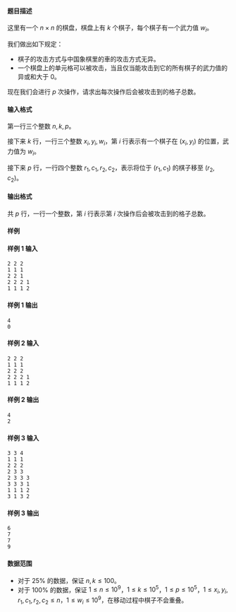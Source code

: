 #### 题目描述
这里有一个 $n\times n$ 的棋盘，棋盘上有 $k$ 个棋子，每个棋子有一个武力值 $w_i$。

我们做出如下规定：
- 棋子的攻击方式与中国象棋里的車的攻击方式无异。
- 一个棋盘上的单元格可以被攻击，当且仅当能攻击到它的所有棋子的武力值的异或和大于 $0$。

现在我们会进行 $p$ 次操作，请求出每次操作后会被攻击到的格子总数。
#### 输入格式
第一行三个整数 $n,k,p$。

接下来 $k$ 行，一行三个整数 $x_i,y_i,w_i$，第 $i$ 行表示有一个棋子在 $(x_i,y_i)$ 的位置，武力值为 $w_i$。

接下来 $p$ 行，一行四个整数 $r_1,c_1,r_2,c_2$，表示将位于 $(r_1,c_1)$ 的棋子移至 $(r_2,c_2)$。
#### 输出格式
共 $p$ 行，一行一个整数，第 $i$ 行表示第 $i$ 次操作后会被攻击到的格子总数。
#### 样例
#### 样例 1 输入
```
2 2 2
1 1 1
2 2 1
2 2 2 1
1 1 1 2 
```
#### 样例 1 输出
```
4
0 
```
#### 样例 2 输入
```
2 2 2
1 1 1
2 2 2
2 2 2 1
1 1 1 2
```
#### 样例 2 输出
```
4
2
```
#### 样例 3 输入
```
3 3 4
1 1 1
2 2 2
2 3 3
2 3 3 3
3 3 3 1
1 1 1 2
3 1 3 2
```
#### 样例 3 输出
```
6
7
7
9
```
#### 数据范围
- 对于 $25\%$ 的数据，保证 $n,k\le 100$。
- 对于 $100\%$ 的数据，保证 $1\le n\le 10^9$，$1\le k\le 10^5$，$1\le p\le 10^5$，$1\le x_i,y_i,r_1,c_1,r_2,c_2\le n$，$1\le w_i\le 10^9$，在移动过程中棋子不会重叠。
